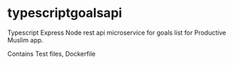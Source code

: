 # typescriptgoalsapi

Typescript Express Node rest api microservice for goals list for Productive Muslim app.  

Contains Test files, Dockerfile
